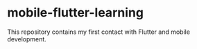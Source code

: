 # mobile-flutter-learning
This repository contains my first contact with Flutter and mobile development.
